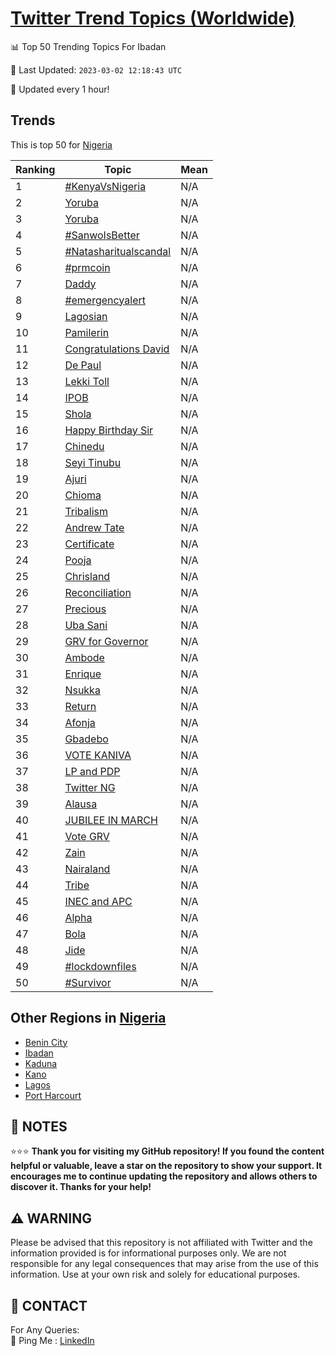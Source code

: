[Twitter Trend Topics (Worldwide)](https://github.com/ErcinDedeoglu/Twitter-Trend-Topics)
==========


📊 Top 50 Trending Topics For Ibadan

📆 Last Updated: `2023-03-02 12:18:43 UTC`

🔧 Updated every 1 hour!


## Trends

This is top 50 for [Nigeria](</Nigeria>)

| Ranking | Topic | Mean |
| ------- | ------------ | ------------ |
| 1 | [#KenyaVsNigeria](http://twitter.com/search?q=%23KenyaVsNigeria) | N/A |
| 2 | [Yoruba](http://twitter.com/search?q=Yoruba) | N/A |
| 3 | [Yoruba](http://twitter.com/search?q=Yoruba) | N/A |
| 4 | [#SanwoIsBetter](http://twitter.com/search?q=%23SanwoIsBetter) | N/A |
| 5 | [#Natasharitualscandal](http://twitter.com/search?q=%23Natasharitualscandal) | N/A |
| 6 | [#prmcoin](http://twitter.com/search?q=%23prmcoin) | N/A |
| 7 | [Daddy](http://twitter.com/search?q=Daddy) | N/A |
| 8 | [#emergencyalert](http://twitter.com/search?q=%23emergencyalert) | N/A |
| 9 | [Lagosian](http://twitter.com/search?q=Lagosian) | N/A |
| 10 | [Pamilerin](http://twitter.com/search?q=Pamilerin) | N/A |
| 11 | [Congratulations David](http://twitter.com/search?q=Congratulations+David) | N/A |
| 12 | [De Paul](http://twitter.com/search?q=De+Paul) | N/A |
| 13 | [Lekki Toll](http://twitter.com/search?q=Lekki+Toll) | N/A |
| 14 | [IPOB](http://twitter.com/search?q=IPOB) | N/A |
| 15 | [Shola](http://twitter.com/search?q=Shola) | N/A |
| 16 | [Happy Birthday Sir](http://twitter.com/search?q=Happy+Birthday+Sir) | N/A |
| 17 | [Chinedu](http://twitter.com/search?q=Chinedu) | N/A |
| 18 | [Seyi Tinubu](http://twitter.com/search?q=Seyi+Tinubu) | N/A |
| 19 | [Ajuri](http://twitter.com/search?q=Ajuri) | N/A |
| 20 | [Chioma](http://twitter.com/search?q=Chioma) | N/A |
| 21 | [Tribalism](http://twitter.com/search?q=Tribalism) | N/A |
| 22 | [Andrew Tate](http://twitter.com/search?q=Andrew+Tate) | N/A |
| 23 | [Certificate](http://twitter.com/search?q=Certificate) | N/A |
| 24 | [Pooja](http://twitter.com/search?q=Pooja) | N/A |
| 25 | [Chrisland](http://twitter.com/search?q=Chrisland) | N/A |
| 26 | [Reconciliation](http://twitter.com/search?q=Reconciliation) | N/A |
| 27 | [Precious](http://twitter.com/search?q=Precious) | N/A |
| 28 | [Uba Sani](http://twitter.com/search?q=Uba+Sani) | N/A |
| 29 | [GRV for Governor](http://twitter.com/search?q=GRV+for+Governor) | N/A |
| 30 | [Ambode](http://twitter.com/search?q=Ambode) | N/A |
| 31 | [Enrique](http://twitter.com/search?q=Enrique) | N/A |
| 32 | [Nsukka](http://twitter.com/search?q=Nsukka) | N/A |
| 33 | [Return](http://twitter.com/search?q=Return) | N/A |
| 34 | [Afonja](http://twitter.com/search?q=Afonja) | N/A |
| 35 | [Gbadebo](http://twitter.com/search?q=Gbadebo) | N/A |
| 36 | [VOTE KANIVA](http://twitter.com/search?q=VOTE+KANIVA) | N/A |
| 37 | [LP and PDP](http://twitter.com/search?q=LP+and+PDP) | N/A |
| 38 | [Twitter NG](http://twitter.com/search?q=Twitter+NG) | N/A |
| 39 | [Alausa](http://twitter.com/search?q=Alausa) | N/A |
| 40 | [JUBILEE IN MARCH](http://twitter.com/search?q=JUBILEE+IN+MARCH) | N/A |
| 41 | [Vote GRV](http://twitter.com/search?q=Vote+GRV) | N/A |
| 42 | [Zain](http://twitter.com/search?q=Zain) | N/A |
| 43 | [Nairaland](http://twitter.com/search?q=Nairaland) | N/A |
| 44 | [Tribe](http://twitter.com/search?q=Tribe) | N/A |
| 45 | [INEC and APC](http://twitter.com/search?q=INEC+and+APC) | N/A |
| 46 | [Alpha](http://twitter.com/search?q=Alpha) | N/A |
| 47 | [Bola](http://twitter.com/search?q=Bola) | N/A |
| 48 | [Jide](http://twitter.com/search?q=Jide) | N/A |
| 49 | [#lockdownfiles](http://twitter.com/search?q=%23lockdownfiles) | N/A |
| 50 | [#Survivor](http://twitter.com/search?q=%23Survivor) | N/A |



## Other Regions in [Nigeria](</Nigeria>)

* [Benin City](</Nigeria/Benin City.md>)
* [Ibadan](</Nigeria/Ibadan.md>)
* [Kaduna](</Nigeria/Kaduna.md>)
* [Kano](</Nigeria/Kano.md>)
* [Lagos](</Nigeria/Lagos.md>)
* [Port Harcourt](</Nigeria/Port Harcourt.md>)



## 📝 NOTES

⭐⭐⭐ **Thank you for visiting my GitHub repository! If you found the content helpful or valuable, leave a star on the repository to show your support. It encourages me to continue updating the repository and allows others to discover it. Thanks for your help!**


## ⚠️ WARNING

Please be advised that this repository is not affiliated with Twitter and the information provided is for informational purposes only. We are not responsible for any legal consequences that may arise from the use of this information. Use at your own risk and solely for educational purposes.


## 📨 CONTACT

 For Any Queries:  
            🏓 Ping Me : [LinkedIn](https://www.linkedin.com/in/ercindedeoglu/)
